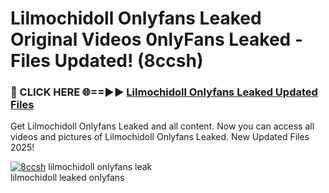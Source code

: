 # Lilmochidoll Onlyfans Leaked Original Videos 0nlyFans Leaked - Files Updated! (8ccsh)

<h3>🔴 CLICK HERE 🌐==►► <a href="https://tinyurl.com/brd5kh86" rel="nofollow">Lilmochidoll Onlyfans Leaked Updated Files</a></h3>

Get Lilmochidoll Onlyfans Leaked and all content. Now you can access all videos and pictures of Lilmochidoll Onlyfans Leaked. New Updated Files 2025!

[![8ccsh](https://i.imgur.com/K7sEzmb.gif)](https://tinyurl.com/brd5kh86)
lilmochidoll onlyfans leak<br>
lilmochidoll leaked onlyfans